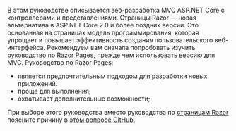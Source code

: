 В этом руководстве описывается веб-разработка MVC ASP.NET Core с контроллерами и представлениями. Страницы Razor — новая альтернатива в ASP.NET Core 2.0 и более поздних версий. Это основанная на страницах модель программирования, которая упрощает и повышает эффективность создания пользовательского веб-интерфейса. Рекомендуем вам сначала попробовать изучить руководство по [Razor Pages](xref:tutorials/razor-pages/razor-pages-start), прежде чем использовать версию для MVC. Руководство по Razor Pages:

* является предпочтительным подходом для разработки новых приложений.
* проще для выполнения;
* охватывает дополнительные возможности;

При выборе этого руководства вместо руководства по [страницам Razor](xref:tutorials/razor-pages/razor-pages-start) поясните причину в [этом вопросе GitHub](https://github.com/aspnet/Docs/issues/6146).
